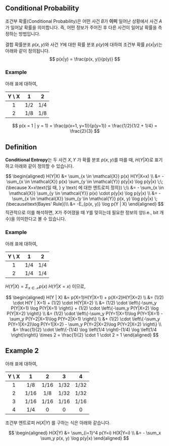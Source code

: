 ## Conditional Probability
조건부 확률(Conditional Probability)은 어떤 사건 $B$가 **이미** 일어난 상황에서 사건 $A$가 일어날 확률을 의미합니다. 즉, 어떤 정보가 주어진 후 다른 사건이 일어날 확률을 측정하는 방법입니다.

결합 확률분포 $p(x, y)$와 사건 $Y$에 대한 확률 분포 $p(y)$에 대하여 조건부 확률 $p(x|y)$는 아래와 같이 정의됩니다.
$$
p(x|y) = \frac{p(x, y)}{p(y)}
$$
### Example
아래 표에 대하여,

<center>

| Y \ X |  1  |  2  |
| :---: | :-: | :-: |
|   1   | 1/2 | 1/4 |
|   2   | 1/8 | 1/8 |

</center>

$$
p(x = 1 | y = 1) = \frac{p(x=1, y=1)}{p(y=1)} = \frac{1/2}{1/2 + 1/4} = \frac{2}{3}
$$
## Definition
**Conditional Entropy**는 두 사건 $X, Y$ 가 확률 분포 $p(x, y)$를 따를 때, $H(Y|X)$로 표기하고 아래와 같이 정의할 수 있습니다.

$$
\begin{aligned}
H(Y|X) &= \sum_{x \in \mathcal{X}} p(x) H(Y|X=x) \\
&= - \sum_{x \in \mathcal{X}} p(x) \sum_{y \in \mathcal{Y}} p(y|x) \log p(y|x)  \;\;(\because X=x\text{일 때, } y \text{ 에 대한 엔트로피 정의}) \;\\
&= - \sum_{x \in \mathcal{X}} \sum_{y \in \mathcal{Y}} p(x) \cdot p(y|x) \log p(y|x) \\
&= - \sum_{x \in \mathcal{X}} \sum_{y \in \mathcal{Y}} p(x, y) \log p(y|x) \; (\because\text{Bayes' Rule})\\
&= -E_{p(x, y)} \log p(Y | X)
\end{aligned}
$$
직관적으로 이를 해석하면, $X$가 주어졌을 때 $Y$를 맞히는데 필요한 정보의 양(i.e., bit 개수)을 의미한다고 볼 수 있습니다.

### Example
아래 표에 대하여,

<center>

| Y \ X |  1  |  2  |
| :---: | :-: | :-: |
|   1   | 1/4 | 1/4 |
|   2   | 1/4 | 1/4 |

</center>

$H(Y|X) = \Sigma_{x \in \mathcal{X}} p(x) \; H(Y | X = x)$ 이므로,

$$
\begin{aligned}
H(Y | X) &= p(X=1)H(Y|X=1) + p(X=2)H(Y|X=2) \\
&= (1/2) \cdot H(Y | X=1) + (1/2) \cdot H(Y|X=2) \\
&= (1/2) \cdot \left\{-\sum_y P(Y|X=1) \log P(Y|X=1) \right\} + (1/2) \cdot \left\{-\sum_y P(Y|X=2) \log P(Y|X=2) \right\} \\
&= (1/2) \cdot \left\{-\sum_y P(Y=1|X=1)\log P(Y=1|X=1) - \sum_y P(Y=2|X=1)\log P(Y=2|X=1) \right\} \\
&+ (1/2) \cdot \left\{-\sum_y P(Y=1|X=2)\log P(Y=1|X=2) - \sum_y P(Y=2|X=2)\log P(Y=2|X=2) \right\} \\
&= \frac{1}{2} \cdot \left\{-(1/4) \log \left(1/4 \right)-(1/4) \log \left(1/4 \right)\right\} \times 2 = \frac{1}{2} \cdot 1 \cdot 2 = 1
\end{aligned}
$$

## Example 2
아래 표에 대하여,

<center>

| Y \ X | 1    | 2    | 3    | 4    |
| :---: | :--: | :--: | :--: | :--: |
| 1     | 1/8  | 1/16 | 1/32 | 1/32 |
| 2     | 1/16 | 1/8  | 1/32 | 1/32 |
| 3     | 1/16 | 1/16 | 1/16 | 1/16 |
| 4     | 1/4  | 0    | 0    | 0    |

</center>

조건부 엔트로피 $H(X|Y)$ 를 구하는 식은 아래와 같습니다.

$$
\begin{aligned}
H(X|Y) &= \sum_{i=1}^4 p(Y=i) H(X|Y=i) \\
&= - \sum_x \sum_y p(x, y) \log p(y|x)
\end{aligned}
$$